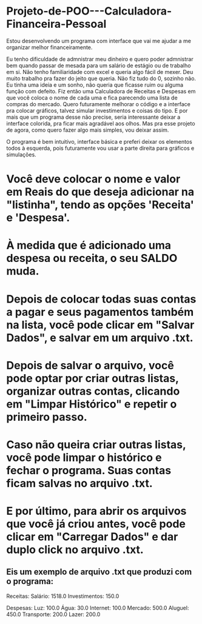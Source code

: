 # Projeto-de-POO---Calculadora-Financeira-Pessoal
Estou desenvolvendo um programa com interface que vai me ajudar a me organizar melhor financeiramente.

Eu tenho dificuldade de admnistrar meu dinheiro e quero poder admnistrar bem quando passar de mesada para um salário de estágio ou de trabalho em si. Não tenho familiaridade com excel e queria algo fácil de mexer. Deu muito trabalho pra fazer do jeito que queria. Não fiz tudo do 0, sozinho não. Eu tinha uma ideia e um sonho, não queria que ficasse ruim ou alguma função com defeito. Fiz então uma Calculadora de Receitas e Despesas em que você coloca o nome de cada uma e fica parecendo uma lista de compras do mercado. Quero futuramente melhorar o código e a interface pra colocar gráficos, talvez simular investimentos e coisas do tipo. E por mais que um programa desse não precise, seria interessante deixar a interface colorida, pra ficar mais agradável aos olhos. Mas pra esse projeto de agora, como quero fazer algo mais simples, vou deixar assim.

O programa é bem intuitivo, interface básica e preferi deixar os elementos todos à esquerda, pois futuramente vou usar a parte direita para gráficos e simulações.

# Você deve colocar o nome e valor em Reais do que deseja adicionar na "listinha", tendo as opções 'Receita' e 'Despesa'.
# À medida que é adicionado uma despesa ou receita, o seu SALDO muda.
# Depois de colocar todas suas contas a pagar e seus pagamentos também na lista, você pode clicar em "Salvar Dados", e salvar em um arquivo .txt.
# Depois de salvar o arquivo, você pode optar por criar outras listas, organizar outras contas, clicando em "Limpar Histórico" e repetir o primeiro passo.
# Caso não queira criar outras listas, você pode limpar o histórico e fechar o programa. Suas contas ficam salvas no arquivo .txt.
# E por último, para abrir os arquivos que você já criou antes, você pode clicar em "Carregar Dados" e dar duplo click no arquivo .txt.


## Eis um exemplo de arquivo .txt que produzi com o programa:

Receitas:
Salário: 1518.0
Investimentos: 150.0

Despesas:
Luz: 100.0
Água: 30.0
Internet: 100.0
Mercado: 500.0
Aluguel: 450.0
Transporte: 200.0
Lazer: 200.0

